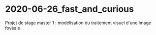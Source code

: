 # 2020-06-26_fast_and_curious
Projet de stage master 1 : modélisation du traitement visuel d'une image fovéale

